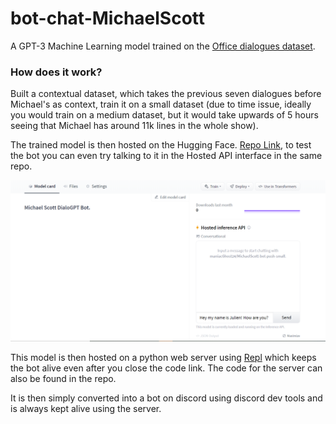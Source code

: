 # bot-chat-MichaelScott

A GPT-3 Machine Learning model trained on the [Office dialogues dataset](https://www.kaggle.com/nasirkhalid24/the-office-us-complete-dialoguetranscript).

### How does it work?
Built a contextual dataset, which takes the previous seven dialogues before Michael's as context, train it on a small dataset (due to time issue, ideally you would train on a medium dataset, but it would take upwards of 5 hours seeing that Michael has around 11k lines in the whole show). 

The trained model is then hosted on the Hugging Face. [Repo Link](https://huggingface.co/maniacGhost24/MichaelScott-bot-push-small), to test the bot you can even try talking to it in the Hosted API interface in the same repo.

![API Chat Image](./img/chat.png)

This model is then hosted on a python web server using [Repl](https://replit.com/) which keeps the bot alive even after you close the code link. The code for the server can also be found in the repo.

It is then simply converted into a bot on discord using discord dev tools and is always kept alive using the server.
